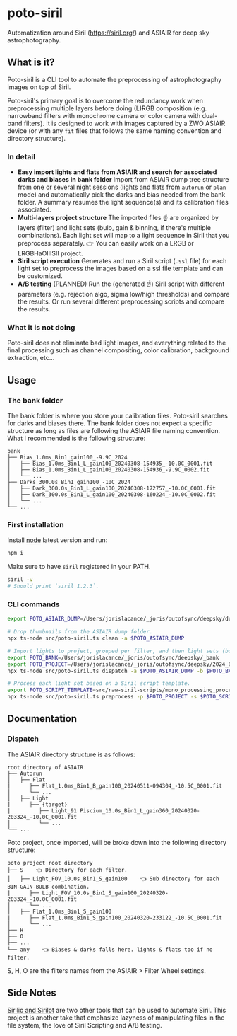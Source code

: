 # poto-siril

Automatization around Siril (<https://siril.org/>) and ASIAIR for deep sky astrophotography.

## What is it?

Poto-siril is a CLI tool to automate the preprocessing of astrophotography images on top of Siril.

Poto-siril's primary goal is to overcome the redundancy work when preprocessing multiple layers before doing (L)RGB composition (e.g. narrowband filters with monochrome camera or color camera with dual-band filters). It is designed to work with images captured by a ZWO ASIAIR device (or with any `fit` files that follows the same naming convention and directory structure).

### In detail

- **Easy import lights and flats from ASIAIR and search for associated darks and biases in bank folder**
  Import from ASIAIR dump tree structure from one or several night sessions (lights and flats from `autorun` or `plan` mode) and automatically pick the darks and bias needed from the bank folder.
  A summary resumes the light sequence(s) and its calibration files associated.
- **Multi-layers project structure**
  The imported files ☝️ are organized by layers (filter) and light sets (bulb, gain & binning, if there's multiple combinations). Each light set will map to a light sequence in Siril that you preprocess separately.
  👉 You can easily work on a LRGB or LRGBHaOIIISII project.
- **Siril script execution**
  Generates and run a Siril script (`.ssl` file) for each light set to preprocess the images based on a ssl file template and can be customized.
- **A/B testing** (PLANNED)
  Run the (generated ☝️) Siril script with different parameters (e.g. rejection algo, sigma low/high thresholds) and compare the results.
  Or run several different preprocessing scripts and compare the results.

### What it is not doing

Poto-siril does not eliminate bad light images, and everything related to the final processing such as channel compositing, color calibration, background extraction, etc...

## Usage

### The bank folder

The bank folder is where you store your calibration files. Poto-siril searches for darks and biases there. The bank folder does not expect a specific structure as long as files are following the ASIAIR file naming convention. What I recommended is the following structure:

```text
bank
├── Bias_1.0ms_Bin1_gain100_-9.9C_2024
│   ├── Bias_1.0ms_Bin1_L_gain100_20240308-154935_-10.0C_0001.fit
│   ├── Bias_1.0ms_Bin1_L_gain100_20240308-154936_-9.9C_0002.fit
│   └── ...
├── Darks_300.0s_Bin1_gain100_-10C_2024
│   ├── Dark_300.0s_Bin1_L_gain100_20240308-172757_-10.0C_0001.fit
│   ├── Dark_300.0s_Bin1_L_gain100_20240308-160224_-10.0C_0002.fit
│   └── ...
└── ...
```

### First installation

Install [node](https://node.org) latest version and run:

```bash
npm i
```

Make sure to have `siril` registered in your PATH.

```bash
siril -v
# Should print `siril 1.2.3`.
```

### CLI commands

```bash
export POTO_ASIAIR_DUMP=/Users/jorislacance/_joris/outofsync/deepsky/dump_astro_2024_08_10_veil-nebula

# Drop thumbnails from the ASIAIR dump folder.
npx ts-node src/poto-siril.ts clean -a $POTO_ASIAIR_DUMP

# Import lights to project, grouped per filter, and then light sets (bulb, gain & binning) with the related calibration files (flats, darks and biases).
export POTO_BANK=/Users/jorislacance/_joris/outofsync/deepsky/_bank
export POTO_PROJECT=/Users/jorislacance/_joris/outofsync/deepsky/2024_08_10_veil-nebula
npx ts-node src/poto-siril.ts dispatch -a $POTO_ASIAIR_DUMP -b $POTO_BANK -p $POTO_PROJECT -m autorun

# Process each light set based on a Siril script template.
export POTO_SCRIPT_TEMPLATE=src/raw-siril-scripts/mono_processing_process/1_preprocessing.ssf
npx ts-node src/poto-siril.ts preprocess -p $POTO_PROJECT -s $POTO_SCRIPT_TEMPLATE
```

## Documentation

### Dispatch

The ASIAIR directory structure is as follows:

```text
root directory of ASIAIR
├── Autorun
│   ├── Flat
|      ├── Flat_1.0ms_Bin1_B_gain100_20240511-094304_-10.5C_0001.fit
│      └── ...
│   ├── Light
|      ├── {target}
|         ├── Light_91 Piscium_10.0s_Bin1_L_gain360_20240320-203324_-10.0C_0001.fit
│         └── ...
└── ...
```

Poto project, once imported, will be broke down into the following directory structure:

```text
poto project root directory
├── S    👈 Directory for each filter.
│   ├── Light_FOV_10.0s_Bin1_S_gain100    👈 Sub directory for each BIN-GAIN-BULB combination.
|      ├── Light_FOV_10.0s_Bin1_S_gain100_20240320-203324_-10.0C_0001.fit
│      └── ...
│   ├── Flat_1.0ms_Bin1_S_gain100
|      ├── Flat_1.0ms_Bin1_S_gain100_20240320-233122_-10.5C_0001.fit
│      └── ...
├── H
├── O
├── ...
└── any    👈 Biases & darks falls here. lights & flats too if no filter.
```

S, H, O are the filters names from the ASIAIR > Filter Wheel settings.

## Side Notes

[Sirilic and Sirilot](https://siril.org/2018/11/sirilic-and-sirilot-two-very-useful-utilities-for-siril/) are two other tools that can be used to automate Siril. This project is another take that emphasize lazyness of manipulating files in the file system, the love of Siril Scripting and A/B testing.
